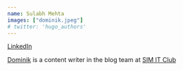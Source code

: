 ```yaml
---
name: Sulabh Mehta
images: ["dominik.jpeg"]
# twitter: 'hugo_authors'
---
```


[LinkedIn](https://www.linkedin.com/in/sm32d/)

[Dominik](https://www.prodominik.me/) is a content writer in the blog team at [SIM IT Club](/authors/sim-it-club)
